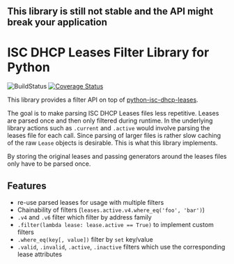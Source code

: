 ## This library is still not stable and the API might break your application
# ISC DHCP Leases Filter Library for Python

![BuildStatus](https://travis-ci.org/andir/isc-dhcp-filter.svg)
[![Coverage Status](https://coveralls.io/repos/github/andir/isc-dhcp-filter/badge.svg?branch=master)](https://coveralls.io/github/andir/isc-dhcp-filter?branch=master)

This library provides a filter API on top of  [python-isc-dhcp-leases](https://github.com/MartijnBraam/python-isc-dhcp-leases).

The goal is to make parsing ISC DHCP Leases files less repetitive. Leases are parsed once and then only filtered during runtime. In the underlying library actions such as `.current` and `.active` would involve parsing the leases file for each call. Since parsing of larger files is rather slow caching of the raw `Lease` objects is desirable. This is what this library implements.

By storing the original leases and passing generators around the leases files only have to be parsed once.

## Features

* re-use parsed leases for usage with multiple filters
* Chainability of filters (`leases.active.v4.where_eq('foo', 'bar')`)
* `.v4` and `.v6` filter which filter by address family
* `.filter(lambda lease: lease.active == True)` to implement custom filters
* `.where_eq(key[, value])` filter by `set` key/value
* `.valid`, `.invalid`, `.active`, `.inactive` filters which use the corresponding lease attributes
